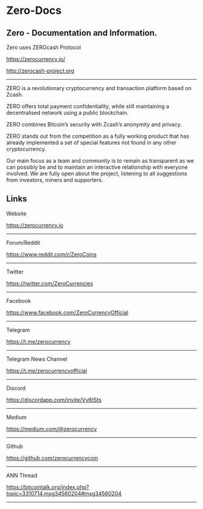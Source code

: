 # Zero-Docs

Zero - Documentation and Information.
----------------------------------------------------------------------------------------------------------------------------------------


Zero uses ZEROcash Protocol

https://zerocurrency.io/

http://zerocash-project.org

                 
 --------------------------------------------------------------------------------------------------------------------------------------- 
      
                    
ZERO is a revolutionary cryptocurrency and transaction platform based on Zcash.

ZERO offers total payment confidentiality, while still maintaining a decentralised network using a public blockchain.

ZERO combines Bitcoin’s security with Zcash’s anonymity and privacy.

ZERO stands out from the competition as a fully working product that has already implemented a set of special features not found in any other cryptocurrency.

Our main focus as a team and community is to remain as transparent as we can possibly be and to maintain an interactive relationship with everyone involved. We are fully open about the project, listening to all suggestions from investors, miners and supporters.  



Links
----------------------------------------------------------------------------------------------------------------------------------------


Website 

https://zerocurrency.io

----------------------------------------------------------------------------------------------------------------------------------------

Forum/Reddit

https://www.reddit.com/r/ZeroCoins

----------------------------------------------------------------------------------------------------------------------------------------

Twitter

https://twitter.com/ZeroCurrencies

----------------------------------------------------------------------------------------------------------------------------------------

Facebook

https://www.facebook.com/ZeroCurrencyOfficial


----------------------------------------------------------------------------------------------------------------------------------------

Telegram

https://t.me/zerocurrency


----------------------------------------------------------------------------------------------------------------------------------------

Telegram News Channel

https://t.me/zerocurrencyofficial


----------------------------------------------------------------------------------------------------------------------------------------

Discord

https://discordapp.com/invite/Vv6tSts


----------------------------------------------------------------------------------------------------------------------------------------

Medium

https://medium.com/@zerocurrency


----------------------------------------------------------------------------------------------------------------------------------------

Github 

https://github.com/zerocurrencycoin


----------------------------------------------------------------------------------------------------------------------------------------


ANN Thread

https://bitcointalk.org/index.php?topic=3310714.msg34560204#msg34560204


----------------------------------------------------------------------------------------------------------------------------------------

